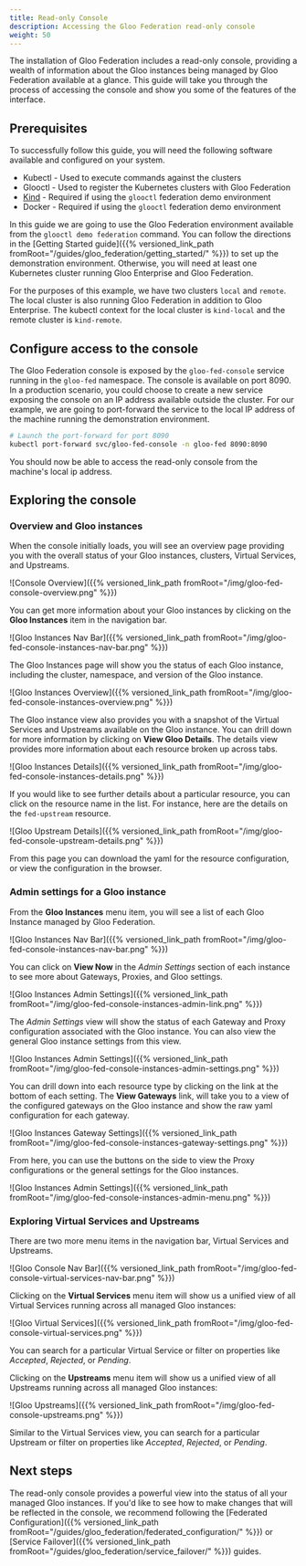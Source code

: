 ```yaml
---
title: Read-only Console
description: Accessing the Gloo Federation read-only console
weight: 50
---
```


The installation of Gloo Federation includes a read-only console, providing a wealth of information about the Gloo instances being managed by Gloo Federation available at a glance. This guide will take you through the process of accessing the console and show you some of the features of the interface.

## Prerequisites

To successfully follow this guide, you will need the following software available and configured on your system.

* Kubectl - Used to execute commands against the clusters
* Glooctl - Used to register the Kubernetes clusters with Gloo Federation
* [Kind](https://kind.sigs.k8s.io/) - Required if using the `glooctl` federation demo environment
* Docker - Required if using the `glooctl` federation demo environment

In this guide we are going to use the Gloo Federation environment available from the `glooctl demo federation` command. You can follow the directions in the [Getting Started guide]({{% versioned_link_path fromRoot="/guides/gloo_federation/getting_started/" %}}) to set up the demonstration environment. Otherwise, you will need at least one Kubernetes cluster running Gloo Enterprise and Gloo Federation.

For the purposes of this example, we have two clusters `local` and `remote`. The local cluster is also running Gloo Federation in addition to Gloo Enterprise. The kubectl context for the local cluster is `kind-local` and the remote cluster is `kind-remote`.

## Configure access to the console

The Gloo Federation console is exposed by the `gloo-fed-console` service running in the `gloo-fed` namespace. The console is available on port 8090. In a production scenario, you could choose to create a new service exposing the console on an IP address available outside the cluster. For our example, we are going to port-forward the service to the local IP address of the machine running the demonstration environment.

```bash
# Launch the port-forward for port 8090
kubectl port-forward svc/gloo-fed-console -n gloo-fed 8090:8090


```

You should now be able to access the read-only console from the machine's local ip address.

## Exploring the console

### Overview and Gloo instances

When the console initially loads, you will see an overview page providing you with the overall status of your Gloo instances, clusters, Virtual Services, and Upstreams.

![Console Overview]({{% versioned_link_path fromRoot="/img/gloo-fed-console-overview.png" %}})

You can get more information about your Gloo instances by clicking on the **Gloo Instances** item in the navigation bar.

![Gloo Instances Nav Bar]({{% versioned_link_path fromRoot="/img/gloo-fed-console-instances-nav-bar.png" %}})

The Gloo Instances page will show you the status of each Gloo instance, including the cluster, namespace, and version of the Gloo instance. 

![Gloo Instances Overview]({{% versioned_link_path fromRoot="/img/gloo-fed-console-instances-overview.png" %}})

The Gloo instance view also provides you with a snapshot of the Virtual Services and Upstreams available on the Gloo instance. You can drill down for more information by clicking on **View Gloo Details**. The details view provides more information about each resource broken up across tabs.

![Gloo Instances Details]({{% versioned_link_path fromRoot="/img/gloo-fed-console-instances-details.png" %}})

If you would like to see further details about a particular resource, you can click on the resource name in the list. For instance, here are the details on the `fed-upstream` resource.

![Gloo Upstream Details]({{% versioned_link_path fromRoot="/img/gloo-fed-console-upstream-details.png" %}})

From this page you can download the yaml for the resource configuration, or view the configuration in the browser.

### Admin settings for a Gloo instance

From the **Gloo Instances** menu item, you will see a list of each Gloo Instance managed by Gloo Federation. 

![Gloo Instances Nav Bar]({{% versioned_link_path fromRoot="/img/gloo-fed-console-instances-nav-bar.png" %}})

You can click on **View Now** in the *Admin Settings* section of each instance to see more about Gateways, Proxies, and Gloo settings.

![Gloo Instances Admin Settings]({{% versioned_link_path fromRoot="/img/gloo-fed-console-instances-admin-link.png" %}})

The *Admin Settings* view will show the status of each Gateway and Proxy configuration associated with the Gloo instance. You can also view the general Gloo instance settings from this view.

![Gloo Instances Admin Settings]({{% versioned_link_path fromRoot="/img/gloo-fed-console-instances-admin-settings.png" %}})

You can drill down into each resource type by clicking on the link at the bottom of each setting. The **View Gateways** link, will take you to a view of the configured gateways on the Gloo instance and show the raw yaml configuration for each gateway.

![Gloo Instances Gateway Settings]({{% versioned_link_path fromRoot="/img/gloo-fed-console-instances-gateway-settings.png" %}})

From here, you can use the buttons on the side to view the Proxy configurations or the general settings for the Gloo instances.

![Gloo Instances Admin Settings]({{% versioned_link_path fromRoot="/img/gloo-fed-console-instances-admin-menu.png" %}})

### Exploring Virtual Services and Upstreams

There are two more menu items in the navigation bar, Virtual Services and Upstreams.

![Gloo Console Nav Bar]({{% versioned_link_path fromRoot="/img/gloo-fed-console-virtual-services-nav-bar.png" %}})

Clicking on the **Virtual Services** menu item will show us a unified view of all Virtual Services running across all managed Gloo instances:

![Gloo Virtual Services]({{% versioned_link_path fromRoot="/img/gloo-fed-console-virtual-services.png" %}})

You can search for a particular Virtual Service or filter on properties like *Accepted*, *Rejected*, or *Pending*. 

Clicking on the **Upstreams** menu item will show us a unified view of all Upstreams running across all managed Gloo instances:

![Gloo Upstreams]({{% versioned_link_path fromRoot="/img/gloo-fed-console-upstreams.png" %}})

Similar to the Virtual Services view, you can search for a particular Upstream or filter on properties like *Accepted*, *Rejected*, or *Pending*.

## Next steps

The read-only console provides a powerful view into the status of all your managed Gloo instances. If you'd like to see how to make changes that will be reflected in the console, we recommend following the [Federated Configuration]({{% versioned_link_path fromRoot="/guides/gloo_federation/federated_configuration/" %}}) or [Service Failover]({{% versioned_link_path fromRoot="/guides/gloo_federation/service_failover/" %}}) guides.
